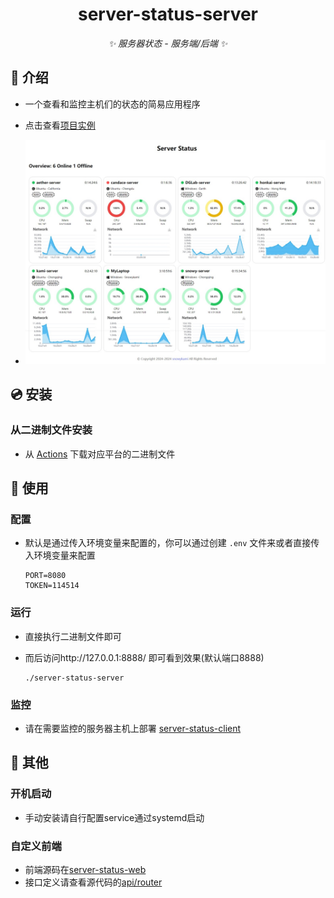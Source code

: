 <div align="center">

# server-status-server

_✨ 服务器状态 - 服务端/后端 ✨_

</div>

## 📖 介绍

- 一个查看和监控主机们的状态的简易应用程序

- 点击查看[项目实例](https://status.liteyuki.icu/)

- ![image](./img/sh.jpeg)

## 💿 安装

### 从二进制文件安装

- 从 [Actions](https://github.com/snowykami/server-status-server/actions) 下载对应平台的二进制文件

## 🎉 使用

### 配置
- 默认是通过传入环境变量来配置的，你可以通过创建 `.env` 文件来或者直接传入环境变量来配置
    ```dotenv
    PORT=8080
    TOKEN=114514
    ```

### 运行
- 直接执行二进制文件即可
- 而后访问http://127.0.0.1:8888/ 即可看到效果(默认端口8888)

    ```shell
    ./server-status-server
    ```


### 监控

- 请在需要监控的服务器主机上部署 [server-status-client](https://github.com/snowykami/server-status-client)

## 📝 其他

### 开机启动

- 手动安装请自行配置service通过systemd启动

### 自定义前端
- 前端源码在[server-status-web](https://github.com/snowykami/server-status-web)
- 接口定义请查看源代码的[api/router](./api/router.go)

